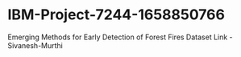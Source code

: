# IBM-Project-7244-1658850766
Emerging Methods for Early Detection of Forest Fires
Dataset Link - Sivanesh-Murthi
